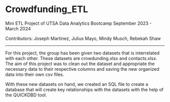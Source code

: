 # Crowdfunding_ETL

Mini ETL Project of UTSA Data Analytics Bootcamp September 2023 - March 2024

Contributors: Joseph Martinez, Julius Mayo, Mindy Musch, Rebekah Shaw

---
For this project, the group has been given two datasets that is interrelated with each other. These datasets are crowdunding.xlsx and contacts.xlsx.
The aim of this project was to clean out the dataset and appropriate the necessary data to their respective columns and saving the new organized data into their own csv files. 

With these new datasets on hand, we created an SQL file to create a database that will create key relationships with the datasets with the help of the <a name=(https://www.quickdatabasediagrams.com)>QUICKDBD</a> tool.
